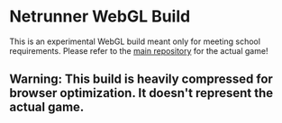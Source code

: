 # Netrunner WebGL Build

This is an experimental WebGL build meant only for meeting school requirements. Please refer to the [main repository](https://github.com/Andrew32A/netrunner) for the actual game!

## Warning: This build is heavily compressed for browser optimization. It doesn't represent the actual game.
